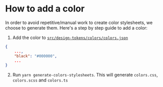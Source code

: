 # How to add a color

In order to avoid repetitive/manual work to create color stylesheets, we choose to generate them. Here's a step by step guide to add a color:

1. Add the color to [`src/design-tokens/colors/colors.json`](../src/design-tokens/colors/colors.json)

```json
{
    ...,
    "black": "#000000",
    ...
}
```

2. Run `yarn generate-colors-stylesheets`. This will generate `colors.css`, `colors.scss` and `colors.ts`
